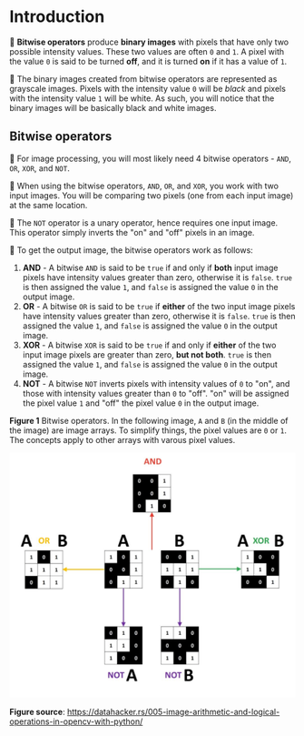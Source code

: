 # Introduction

:notebook_with_decorative_cover: **Bitwise operators** produce **binary images** with pixels that have only two possible intensity values. These two values are often `0` and `1`. A pixel with the value `0` is said to be turned **off**, and it is turned **on** if it has a value of `1`.

:notebook_with_decorative_cover: The binary images created from bitwise operators are represented as grayscale images. Pixels with the intensity value `0` will be *black* and pixels with the intensity value `1` will be white. As such, you will notice that the binary images will be basically black and white images.

## Bitwise operators

:notebook_with_decorative_cover: For image processing, you will most likely need 4 bitwise operators - `AND`, `OR`, `XOR`, and `NOT`. 

:notebook_with_decorative_cover: When using the bitwise operators, `AND`, `OR`, and `XOR`, you work with two input images. You will be comparing two pixels (one from each input image) at the same location.  

:notebook_with_decorative_cover: The `NOT` operator is a unary operator, hence requires one input image. This operator simply inverts the "on" and "off" pixels in an image.

:notebook_with_decorative_cover: To get the output image, the bitwise operators work as follows:

1. **AND** - A bitwise `AND` is said to be `true` if and only if **both** input image pixels have intensity values greater than zero, otherwise it is `false`. `true` is then assigned the value `1`, and `false` is assigned the value `0` in the output image.
2. **OR** - A bitwise `OR` is said to be `true` if **either** of the two input image pixels have intensity values greater than zero, otherwise it is `false`. `true` is then assigned the value `1`, and `false` is assigned the value `0` in the output image.
3. **XOR** - A bitwise `XOR` is said to be `true` if and only if **either** of the two input image pixels are greater than zero, **but not both**. `true` is then assigned the value `1`, and `false` is assigned the value `0` in the output image.
4. **NOT** - A bitwise `NOT` inverts pixels with intensity values of `0` to "on", and those with intensity values greater than `0` to "off". "on" will be assigned the pixel value `1` and "off" the pixel value `0` in the output image.

**Figure 1** Bitwise operators. In the following image, `A` and `B` (in the middle of the image) are image arrays. To simplify things, the pixel values are `0` or `1`. The concepts apply to other arrays with varous pixel values.

![Bitwise Operators](./images/bitwise_operators.jpg)

**Figure source**: https://datahacker.rs/005-image-arithmetic-and-logical-operations-in-opencv-with-python/